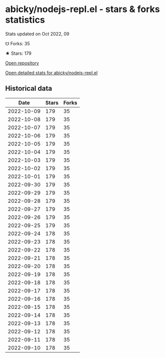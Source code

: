 # abicky/nodejs-repl.el - stars & forks statistics

Stats updated on Oct 2022, 09

☋ Forks: 35

★ Stars: 179

[Open repository](https://github.com/abicky/nodejs-repl.el)

[Open detailed stats for abicky/nodejs-repl.el](https://reviewgithub.com/rep/abicky/nodejs-repl.el)

## Historical data
| Date | Stars | Forks |
|------|-------|-------|
| 2022-10-09 | 179 | 35 | 
| 2022-10-08 | 179 | 35 | 
| 2022-10-07 | 179 | 35 | 
| 2022-10-06 | 179 | 35 | 
| 2022-10-05 | 179 | 35 | 
| 2022-10-04 | 179 | 35 | 
| 2022-10-03 | 179 | 35 | 
| 2022-10-02 | 179 | 35 | 
| 2022-10-01 | 179 | 35 | 
| 2022-09-30 | 179 | 35 | 
| 2022-09-29 | 179 | 35 | 
| 2022-09-28 | 179 | 35 | 
| 2022-09-27 | 179 | 35 | 
| 2022-09-26 | 179 | 35 | 
| 2022-09-25 | 179 | 35 | 
| 2022-09-24 | 178 | 35 | 
| 2022-09-23 | 178 | 35 | 
| 2022-09-22 | 178 | 35 | 
| 2022-09-21 | 178 | 35 | 
| 2022-09-20 | 178 | 35 | 
| 2022-09-19 | 178 | 35 | 
| 2022-09-18 | 178 | 35 | 
| 2022-09-17 | 178 | 35 | 
| 2022-09-16 | 178 | 35 | 
| 2022-09-15 | 178 | 35 | 
| 2022-09-14 | 178 | 35 | 
| 2022-09-13 | 178 | 35 | 
| 2022-09-12 | 178 | 35 | 
| 2022-09-11 | 178 | 35 | 
| 2022-09-10 | 178 | 35 | 

